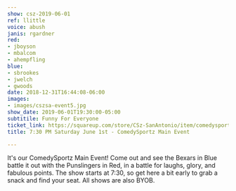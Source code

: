 ```yaml
---
show: csz-2019-06-01
ref: llittle
voice: abush
janis: rgardner
red:
- jboyson
- mbalcom
- ahempfling
blue:
- sbrookes
- jwelch
- gwoods
date: 2018-12-31T16:44:08-06:00
images:
- images/cszsa-event5.jpg
show_date: 2019-06-01T19:30:00-05:00
subtitile: Funny For Everyone
ticket_link: https://squareup.com/store/CSz-SanAntonio/item/comedysportz-saturday-june
title: 7:30 PM Saturday June 1st - ComedySportz Main Event

---
```

It's our ComedySportz Main Event! Come out and see the Bexars in Blue battle it out with the Punslingers in Red, in a battle for laughs, glory, and fabulous points. The show starts at 7:30, so get here a bit early to grab a snack and find your seat. All shows are also BYOB.